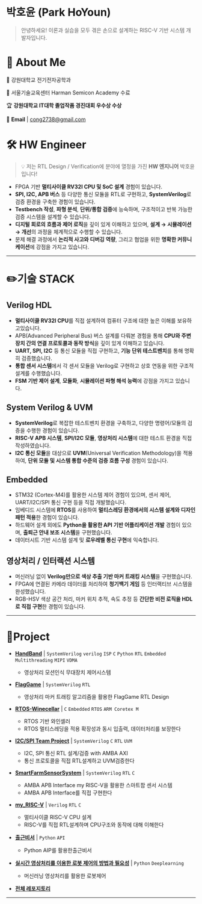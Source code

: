# 박호윤 (Park HoYoun)

> 안녕하세요! 이론과 실습을 모두 겪은 손으로 설계하는 RISC-V 기반 시스템 개발자입니다.

# 🌟 About Me

🏫  강원대학교 전기전자공학과

🕍  서울기술교육센터 Harman Semicon Academy 수료

🏆 **강원대학교 IT대학 졸업작품 경진대회 우수상 수상**

📧  **Email** | cong2738@gmail.com

# 🛠️ HW Engineer

> 💡 저는  RTL Design / Verification에 분야에 열정을 가진 **HW 엔지니어** 박호윤 입니다!

- FPGA 기반 **멀티사이클 RV32I CPU 및 SoC 설계** 경험이 있습니다.
- **SPI, I2C, APB 버스** 등 다양한 통신 모듈을 RTL로 구현하고, **SystemVerilog**로 검증 환경을 구축한 경험이 있습니다.
- **Testbench 작성**, **파형 분석**, **단위/통합 검증**에 능숙하며, 구조적이고 반복 가능한 검증 시스템을 설계할 수 있습니다.
- **디지털 회로의 흐름과 제어 로직**을 깊이 있게 이해하고 있으며, **설계 → 시뮬레이션 → 개선**의 과정을 체계적으로 수행할 수 있습니다.
- 문제 해결 과정에서 **논리적 사고와 디버깅 역량**, 그리고 협업을 위한 **명확한 커뮤니케이션**에 강점을 가지고 있습니다.

---

# ✏️기술 STACK

## Verilog HDL

- **멀티사이클 RV32I CPU**를 직접 설계하여 컴퓨터 구조에 대한 높은 이해를 보유하고있습니다.
- APB(Advanced Peripheral Bus) 버스 설계를 다뤄본 경험을 통해 **CPU와 주변장치 간의 연결 프로토콜과 동작 방식**을 깊이 있게 이해하고 있습니다.
- **UART, SPI, I2C** 등 통신 모듈을 직접 구현하고, **기능 단위 테스트벤치**를 통해 명확히 검증했습니다.
- **통합 센서 시스템**에서 각 센서 모듈을 Verilog로 구현하고 상호 연동을 위한 구조적 설계를 수행했습니다.
- **FSM 기반 제어 설계**, **모듈화**, **시뮬레이션 파형 해석 능력**에 강점을 가지고 있습니다.

## System Verilog & UVM

- **SystemVerilog**로 복잡한 테스트벤치 환경을 구축하고, 다양한 명령어/모듈의 검증을 수행한 경험이 있습니다.
- **RISC-V APB 시스템**, **SPI/I2C 모듈**, **영상처리 시스템**에 대한 테스트 환경을 직접 작성하였습니다.
- **I2C 통신 모듈**을 대상으로 **UVM**(Universal Verification Methodology)을 적용하여, **단위 모듈 및 시스템 통합 수준의 검증 흐름 구성** 경험이 있습니다.

## Embedded

- STM32 (Cortex-M4)를 활용한 시스템 제어 경험이 있으며, 센서 제어, UART/I2C/SPI 통신 구현 등을 직접 개발했습니다.
- 임베디드 시스템에 **RTOS**를 사용하여 **멀티스레딩 환경에서의 시스템 설계와 디자인패턴 적용**한 경험이 있습니다.
- 하드웨어 설계 외에도 **Python을 활용한 API 기반 어플리케이션 개발** 경험이 있으며, **출퇴근 안내 보조 시스템**을 구현했습니다.
- 데이터시트 기반 시스템 설계 및 **로우레벨 통신 구현**에 익숙합니다.

## 영상처리 / 인터랙션 시스템

- 머신러닝 없이 **Verilog만으로 색상 추출 기반 마커 트래킹 시스템**을 구현했습니다.
- FPGA에 연결된 카메라 데이터를 처리하여 **청기백기 게임** 등 인터랙티브 시스템을 완성했습니다.
- RGB-HSV 색상 공간 처리, 마커 위치 추적, 속도 추정 등 **간단한 비전 로직을 HDL로 직접 구현**한 경험이 있습니다.

----

# 📑Project

- **[HandBand](https://github.com/cong2738/HandBand)** | `SystemVerilog` `verilog` `ISP` `C` `Python` `RTL` `Embedded` `Multithreading` `MIPI` `VDMA`
  - 영상처리 모션인식 무대장치 제어시스템

- **[FlagGame](https://github.com/cong2738/FlagGame)** | `SystemVerilog` `RTL`
  - 영상처리 마커 트래킹 알고리즘을 활용한 FlagGame RTL Design 
  
- **[RTOS-Winecellar](https://github.com/cong2738/wine_celler)** | `C` `Embedded` `RTOS` `ARM Coretex M`
  - RTOS 기반 와인셀러
  - RTOS 멀티스레딩을 적용 확장성과 동시 입출력, 데이터처리를 보장한다
  
- **[I2C/SPI Team Project](https://github.com/cong2738/May_team_project_I2C_SPI)** | `SystemVerilog` `C` `RTL` `UVM`
  - I2C, SPI 통신 RTL 설계/검증 with AMBA AXI
  - 통신 프로토콜을 직접  RTL설계하고 UVM검증한다

- **[SmartFarmSensorSystem](https://github.com/cong2738/SmartFarmSensorSystem)** | `SystemVerilog` `RTL` `C`
  - AMBA APB Interface my RISC-V을 활용한 스마트팜 센서 시스템
  - AMBA APB Interface를 직접 구현한다
  
- **[my_RISC-V](https://github.com/cong2738/my_RISC-V)** | `Verilog` `RTL` `C`
  - 멀티사이클 RISC-V CPU 설계
  - RISC-V를 직접 RTL설계하며 CPU구조와 동작에 대해 이해한다

- **[출근비서](https://github.com/cong2738/HarmanCA_project1)** | `Python` `API` 
  - Python AIP를 활용한출근비서 

- **[실시간 영상처리를 이용한 로봇 제어의 방법과 필요성](https://github.com/cong2738/Kangwon_university_senior_project)** | `Python` `Deeplearning` 
  - 머신러닝 영상처리를 활용한 로봇제어

- **[전체 레포지토리](https://github.com/cong2738?tab=repositories)**
---

